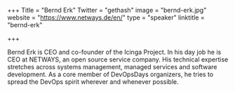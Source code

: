+++
Title = "Bernd Erk"
Twitter = "gethash"
image = "bernd-erk.jpg"
website = "https://www.netways.de/en/"
type = "speaker"
linktitle = "bernd-erk"

+++

Bernd Erk is CEO and co-founder of the Icinga Project. In his day job he is CEO at NETWAYS, an open source service company. His technical expertise stretches across systems management, managed services and software development. As a core member of DevOpsDays organizers, he tries to spread the DevOps spirit wherever and whenever possible.
